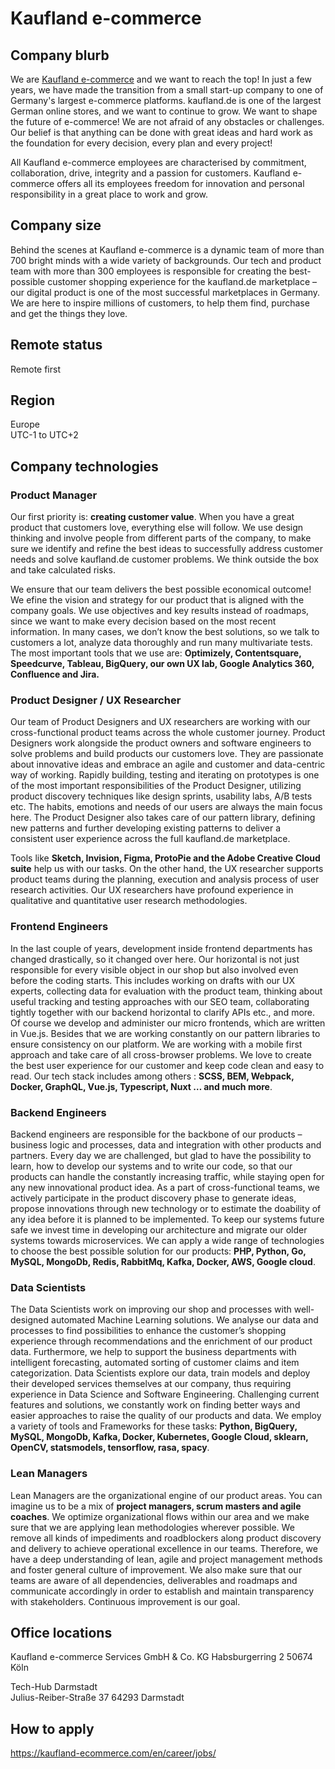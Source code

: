 # Kaufland e-commerce

## Company blurb

We are [Kaufland e-commerce](https://kaufland-ecommerce.com/) and we want to reach the top! In just a few years, we have made the transition from a small start-up company to one of Germany's largest e-commerce platforms. kaufland.de is one of the largest German online stores, and we want to continue to grow. We want to shape the future of e-commerce! We are not afraid of any obstacles or challenges. Our belief is that anything can be done with great ideas and hard work as the foundation for every decision, every plan and every project!

All Kaufland e-commerce employees are characterised by commitment, collaboration, drive, integrity and a passion for customers. Kaufland e-commerce offers all its employees freedom for innovation and personal responsibility in a great place to work and grow.

## Company size

Behind the scenes at Kaufland e-commerce is a dynamic team of more than 700 bright minds with a wide variety of backgrounds. Our tech and product team with more than 300 employees is responsible for creating the best-possible customer shopping experience for the kaufland.de marketplace – our digital product is one of the most successful marketplaces in Germany. We are here to inspire millions of customers, to help them find, purchase and get the things they love.

## Remote status

Remote first

## Region

Europe  
UTC-1 to UTC+2


## Company technologies

### Product Manager

Our first priority is: **creating customer value**. When you have a great product that customers love, everything else will follow. We use design thinking and involve people from different parts of the company, to make sure we identify and refine the best ideas to successfully address customer needs and solve kaufland.de customer problems. We think outside the box and take calculated risks.

We ensure that our team delivers the best possible economical outcome! We efine the vision and strategy for our product that is aligned with the company goals. We use objectives and key results instead of roadmaps, since we want to make every decision based on the most recent information. In many cases, we don’t know the best solutions, so we talk to customers a lot, analyze data thoroughly and run many multivariate tests. The most important tools that we use are: **Optimizely, Contentsquare, Speedcurve, Tableau, BigQuery, our own UX lab, Google Analytics 360, Confluence and Jira.**

### Product Designer / UX Researcher

Our team of Product Designers and UX researchers are working with our cross-functional product teams across the whole customer journey. Product Designers work alongside the product owners and software engineers to solve problems and build products our customers love. They are passionate about innovative ideas and embrace an agile and customer and data-centric way of working. Rapidly building, testing and iterating on prototypes is one of the most important responsibilities of the Product Designer, utilizing product discovery techniques like design sprints, usability labs, A/B tests etc. The habits, emotions and needs of our users are always the main focus here. The Product Designer also takes care of our pattern library, defining new patterns and further developing existing patterns to deliver a consistent user experience across the full kaufland.de marketplace.

Tools like **Sketch, Invision, Figma, ProtoPie and the Adobe Creative Cloud suite** help us with our tasks. On the other hand, the UX researcher supports product teams during the planning, execution and analysis process of user research activities. Our UX researchers have profound experience in qualitative and quantitative user research methodologies.

### Frontend Engineers

In the last couple of years, development inside frontend departments has changed drastically, so it changed over here. Our horizontal is not just responsible for every visible object in our shop but also involved even before the coding starts. This includes working on drafts with our UX experts, collecting data for evaluation with the product team, thinking about useful tracking and testing approaches with our SEO team, collaborating tightly together with our backend horizontal to clarify APIs etc., and more. Of course we develop and administer our micro frontends, which are written in Vue.js. Besides that we are working constantly on our pattern libraries to ensure consistency on our platform. We are working with a mobile first approach and take care of all cross-browser problems. We love to create the best user experience for our customer and keep code clean and easy to read. Our tech stack includes among others : **SCSS, BEM, Webpack, Docker, GraphQL, Vue.js, Typescript, Nuxt … and much more**.

### Backend Engineers

Backend engineers are responsible for the backbone of our products – business logic and processes, data and integration with other products and partners. Every day we are challenged, but glad to have the possibility to learn, how to develop our systems and to write our code, so that our products can handle the constantly increasing traffic, while staying open for any new innovational product idea. As a part of cross-functional teams, we actively participate in the product discovery phase to generate ideas, propose innovations through new technology or to estimate the doability of any idea before it is planned to be implemented. To keep our systems future safe we invest time in developing our architecture and migrate our older systems towards microservices. We can apply a wide range of technologies to choose the best possible solution for our products: **PHP, Python, Go, MySQL, MongoDb, Redis, RabbitMq, Kafka, Docker, AWS, Google cloud**.

### Data Scientists

The Data Scientists work on improving our shop and processes with well-designed automated Machine Learning solutions. We analyse our data and processes to find possibilities to enhance the customer’s shopping experience through recommendations and the enrichment of our product data. Furthermore, we help to support the business departments with intelligent forecasting, automated sorting of customer claims and item categorization. Data Scientists explore our data, train models and deploy their developed services themselves at our company, thus requiring experience in Data Science and Software Engineering. Challenging current features and solutions, we constantly work on finding better ways and easier approaches to raise the quality of our products and data. We employ a variety of tools and Frameworks for these tasks: **Python, BigQuery, MySQL, MongoDb, Kafka, Docker, Kubernetes, Google Cloud, sklearn, OpenCV, statsmodels, tensorflow, rasa, spacy**.

### Lean Managers

Lean Managers are the organizational engine of our product areas. You can imagine us to be a mix of **project managers, scrum masters and agile coaches**. We optimize organizational flows within our area and we make sure that we are applying lean methodologies wherever possible. We remove all kinds of impediments and roadblockers along product discovery and delivery to achieve operational excellence in our teams. Therefore, we have a deep understanding of lean, agile and project management methods and foster general culture of improvement. We also make sure that our teams are aware of all dependencies, deliverables and roadmaps and communicate accordingly in order to establish and maintain transparency with stakeholders. Continuous improvement is our goal.

## Office locations

Kaufland e-commerce Services GmbH & Co. KG
Habsburgerring 2 50674 Köln

Tech-Hub Darmstadt  
Julius-Reiber-Straße 37 64293 Darmstadt

## How to apply

https://kaufland-ecommerce.com/en/career/jobs/